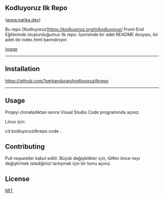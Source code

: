 ## Kodluyoruz Ilk Repo

(www.patika.dev)

Bu repo [Kodluyoruz]https://kodluyoruz.org/tr/kodluyoruz/ Front-End Eğitiminde oluşturduğumuz ilk repo. İçerisinde bir adet README dosyası, bir adet de index.html barındırıyor. 

[image](https://github.com/dogukankoc/kodluyoruzilkrepo/blob/main/Figure/Capture.PNG?raw=true)

--------------------------------------------------------------------------------------
## Installation

https://github.com/1serkanduran/kodluyoruzilkrepo

--------------------------------------------------------------------------------------

## Usage

Projeyi cloneladıktan sonra Visual Studio Code programında açınız.

Linux için:

cd kodluyoruzilkrepo code .

## Contributing

Pull requestler kabul edilir. Büyük değişiklikler için, lütfen önce neyi değiştirmek istediğinizi tartışmak için bir konu açınız.

## License

[MIT](https://choosealicense.com/licenses/mit/)